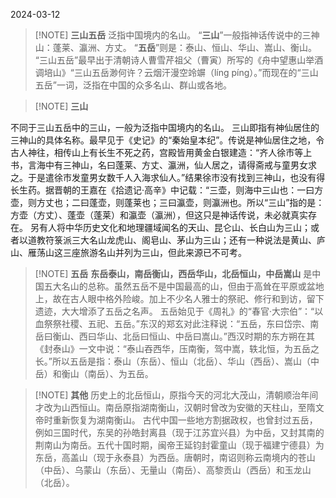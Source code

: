 2024-03-12


> [!NOTE] **三山五岳**
> 泛指中国境内的名山。
> “**三山**”一般指神话传说中的三神山：蓬莱、瀛洲、方丈。
> “**五岳**”则是：泰山、恒山、华山、嵩山、衡山。
“三山五岳”最早出于清朝诗人曹雪芹祖父（曹寅）所写的《舟中望惠山举酒调培山》“三山五岳渺何许？云烟汗漫空竛竮（líng píng）。”而现在的“三山五岳”一词，泛指在中国的众多名山、群山或各地。



> [!NOTE] **三山**
> 
不同于三山五岳中的三山，一般为泛指中国境内的名山。
三山即指有神仙居住的三神山的具体名称。最早见于《史记》的“秦始皇本纪”。传说是神仙居住之地，令古人神往，相传山上有长生不死之药，宫殿皆用黄金白银建造：“齐人徐巿等上书，言海中有三神山，名曰蓬莱、方丈、瀛洲，仙人居之，请得斋戒与童男女求之。于是遣徐巿发童男女数千人入海求仙人。”结果徐巿没有找到三神山，也没有得长生药。据晋朝的王嘉在《拾遗记·高辛》中记载：“三壶，则海中三山也：一曰方壶，则方丈也；二曰蓬壶，则蓬莱也；三曰瀛壶，则瀛洲也。所以“三山”指的是：方壶（方丈）、蓬壶（蓬莱）和瀛壶（瀛洲），但这只是神话传说，未必就真实存在。
另有人将中华历史文化和地理疆域闻名的天山、昆仑山、长白山为三山；或者以道教符箓派三大名山龙虎山、阁皂山、茅山为三山；还有一种说法是黄山、庐山、雁荡山这三座旅游名山并列为三山，但此来源已不可考。



> [!NOTE] **五岳**
>**东岳泰山，南岳衡山，西岳华山，北岳恒山，中岳嵩山**
>是中国五大名山的总称。虽然五岳不是中国最高的山，但由于高耸在平原或盆地上，故在古人眼中格外险峻。加上不少名人雅士的祭祀、修行和到访，留下遗迹，大大增添了五岳之名声。
五岳始见于《周礼》的“春官·大宗伯”：“以血祭祭社稷、五祀、五岳。”东汉的郑玄对此注释说：“五岳，东曰岱宗、南岳曰衡山、西曰华山、北岳曰恒山、中岳曰嵩山。”西汉时期的东方朔在其《封泰山》一文中说：“泰山吞西华，压南衡，驾中嵩，轶北恒，为五岳之长。”所以五岳是指：泰山（东岳）、恒山（北岳）、华山（西岳）、嵩山（中岳）和衡山（南岳）、为五岳。 



> [!NOTE] **其他**
> 历史上的北岳恒山，原指今天的河北大茂山，清朝顺治年间才改为山西恒山。南岳原指湖南衡山，汉朝时曾改为安徽的天柱山，至隋文帝时重新恢复为湖南衡山。
古代中国一些地方割据政权，也曾封过五岳，例如三国时代，东吴的孙皓封离县（现于江苏宜兴县）为中岳，又封其南的荆南山为南岳。五代十国时期，闽帝王延钧封霍童山（现于福建宁德县）为东岳，高盖山（现于永泰县）为西岳。唐朝时，南诏则称云南境内的苍山（中岳）、乌蒙山（东岳）、无量山（南岳）、高黎贡山（西岳）和玉龙山（北岳）。




